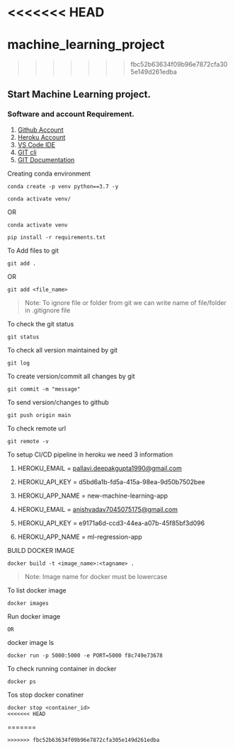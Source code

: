 <<<<<<< HEAD
=======
# machine_learning_project
>>>>>>> fbc52b63634f09b96e7872cfa305e149d261edba
## Start Machine Learning project.

### Software and account Requirement.

1. [Github Account](https://github.com)
2. [Heroku Account](https://dashboard.heroku.com/login)
3. [VS Code IDE](https://code.visualstudio.com/download)
4. [GIT cli](https://git-scm.com/downloads)
5. [GIT Documentation](https://git-scm.com/docs/gittutorial)


Creating conda environment
```
conda create -p venv python==3.7 -y
```
```
conda activate venv/
```
OR 
```
conda activate venv
```

```
pip install -r requirements.txt
```

To Add files to git
```
git add .
```

OR
```
git add <file_name>
```

> Note: To ignore file or folder from git we can write name of file/folder in .gitignore file

To check the git status 
```
git status
```
To check all version maintained by git
```
git log
```

To create version/commit all changes by git
```
git commit -m "message"
```

To send version/changes to github
```
git push origin main
```

To check remote url 
```
git remote -v
```

To setup CI/CD pipeline in heroku we need 3 information

1. HEROKU_EMAIL = pallavi.deepakgupta1990@gmail.com
2. HEROKU_API_KEY = d5bd6a1b-fd5a-415a-98ea-9d50b7502bee
3. HEROKU_APP_NAME = new-machine-learning-app

1. HEROKU_EMAIL = anishyadav7045075175@gmail.com
2. HEROKU_API_KEY = e9171a6d-ccd3-44ea-a07b-45f85bf3d096
3. HEROKU_APP_NAME = ml-regression-app



BUILD DOCKER IMAGE
```
docker build -t <image_name>:<tagname> .
```
> Note: Image name for docker must be lowercase


To list docker image
```
docker images
```

Run docker image

```
OR

```
docker image ls

```
docker run -p 5000:5000 -e PORT=5000 f8c749e73678
```

To check running container in docker
```
docker ps
```

Tos stop docker conatiner
```
docker stop <container_id>
<<<<<<< HEAD
```
=======
```
>>>>>>> fbc52b63634f09b96e7872cfa305e149d261edba
